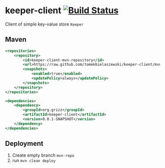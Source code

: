 # keeper-client [![Build Status](https://travis-ci.org/tomekbielaszewski/keeper-client.svg)](https://travis-ci.org/tomekbielaszewski/keeper-client)

Client of simple key-value store `Keeper`

## Maven
```xml
<repositories>
    <repository>
        <id>keeper-client-mvn-repository</id>
        <url>https://raw.github.com/tomekbielaszewski/keeper-client/mvn-repo/</url>
        <snapshots>
            <enabled>true</enabled>
            <updatePolicy>always</updatePolicy>
        </snapshots>
    </repository>
</repositories>

<dependencies>
    <dependency>
        <groupId>org.grizz</groupId>
        <artifactId>keeper-client</artifactId>
        <version>0.0.1-SNAPSHOT</version>	
    </dependency>
</dependencies>
```

## Deployment
1. Create empty branch `mvn-repo`
1. run `mvn clean deploy`
